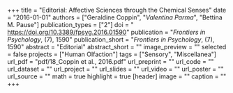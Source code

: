 +++
title = "Editorial: Affective Sciences through the Chemical Senses"
date = "2016-01-01"
authors = ["Geraldine Coppin", "_Valentina Parma_", "Bettina M. Pause"]
publication_types = ["2"]
doi = " https://doi.org/10.3389/fpsyg.2016.01590"
publication = "*Frontiers in Psychology*, (7), 1590"
publication_short = "*Frontiers in Psychology*, (7), 1590"
abstract = "Editorial"
abstract_short = ""
image_preview = ""
selected = false
projects = ["Human Olfaction"]
tags = ["Sensory", "Miscellanea"]
url_pdf = "pdf/18_Coppin et al., 2016.pdf"
url_preprint = ""
url_code = ""
url_dataset = ""
url_project = ""
url_slides = ""
url_video = ""
url_poster = ""
url_source = ""
math = true
highlight = true
[header]
image = ""
caption = ""
+++
